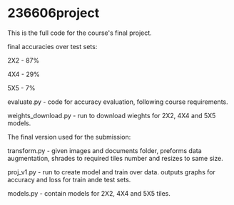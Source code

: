 # 236606project

This is the full code for the course's final project.

final accuracies over test sets:

2X2 - 87% 

4X4 - 29%

5X5 - 7%


evaluate.py - code for accuracy evaluation, following course requirements.

weights_download.py - run to download wieghts for 2X2, 4X4 and 5X5 models.


The final version used for the submission:

transform.py - given images and documents folder, preforms data augmentation, shrades to required tiles number and resizes to same size.

proj_v1.py - run to create model and train over data. outputs graphs for accuracy and loss for train ande test sets.

models.py - contain models for 2X2, 4X4 and 5X5 tiles.
